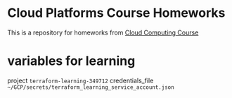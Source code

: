 # Cloud Platforms Course Homeworks
This is a repository for homeworks from [Cloud Computing Course](https://github.com/v1r7u/cloud_computing_course)

# variables for learning
project `terraform-learning-349712`
credentials_file `~/GCP/secrets/terraform_learning_service_account.json`
